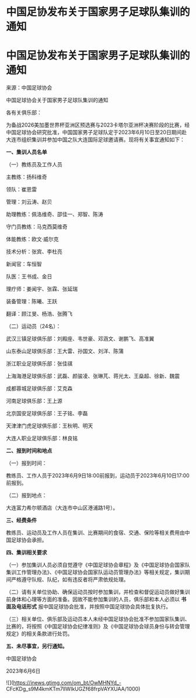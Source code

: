 # 中国足协发布关于国家男子足球队集训的通知

# 中国足协发布关于国家男子足球队集训的通知

来源：中国足球协会

中国足球协会关于国家男子足球队集训的通知

各有关俱乐部：

为备战2026美加墨世界杯亚洲区预选赛与2023卡塔尔亚洲杯决赛阶段的比赛，经中国足球协会研究批准，中国国家男子足球队定于2023年6月10日至20日期间赴大连市组织集训并参加中国之队大连国际足球邀请赛。现将有关事宜通知如下：

**一、集训人员名单**

（一）教练员及工作人员

主教练：扬科维奇

领队：崔恩雷

管理：刘云涛、赵贝

助理教练：佩洛维奇、邵佳一、郑智、陈涛

守门员教练：马克西莫维奇

体能教练：欧文·威尔克

技术分析：张宾、李杜亮

新闻官：车恒智

队医：王书成、金日

理疗师：姜闻宇、张霖、张延瑞

装备管理：陈曦、王跃

翻译：顾江旻、杨浩、张腾飞

（二）运动员（24名）：

武汉三镇足球俱乐部：刘殿座、韦世豪、邓涵文、谢鹏飞、高准翼

山东泰山足球俱乐部：王大雷、孙国文、刘洋、陈蒲

浙江职业足球俱乐部：张佳祺

上海海港足球俱乐部：武磊、颜骏凌、张琳芃、蒋光太、王燊超、徐新、魏震

成都蓉城足球俱乐部：艾克森

河南足球俱乐部：王上源

北京国安足球俱乐部：王子铭、李磊

天津津门虎足球俱乐部：王秋明、明天

大连人职业足球俱乐部：林良铭

**二、报到时间和地点**

（一）报到时间：

教练员、工作人员于2023年6月9日18:00前报到，运动员于2023年6月10日17:00前报到。

（二）报到地点：

大连富力希尔顿酒店（大连市中山区港浦路1号）。

**三、经费条件**

教练员、运动员及工作人员在集训、比赛期间的食宿、交通、保险等相关费用由中国足球协会承担。

**四、集训相关要求**

（一）参加集训人员必须自觉遵守《中国足球协会章程》及《中国足球协会国家队集训工作管理办法》、《中国足球协会国家队运动员管理办法》等相关规定，集训期间严格遵守队规、队纪，如有违反者将严肃依规处理。

（二）请有关单位协助、确保运动员按时参加集训，并检查和督促运动员做好集训前身体和心理等方面的准备。因故不能参加集训的人员，俱乐部和本人必须以
**书面及电话形式** 报中国足球协会批准，并按照中国足球协会具体批复执行。

（三）相关单位、俱乐部及运动员本人未经中国足球协会批准不参加国家队集训、比赛的，将按照《中国足球协会纪律准则》及《中国足球协会球员身份与转会管理规定》的相关条款进行处罚。

**五、未尽事宜，另行通知。**

中国足球协会

2023年6月6日

![](https://inews.gtimg.com/om_bt/OwMHNYd_-
CFcKDg_s9M4kmKTm7lIWIkUGZf68frpVAYXUAA/1000)

